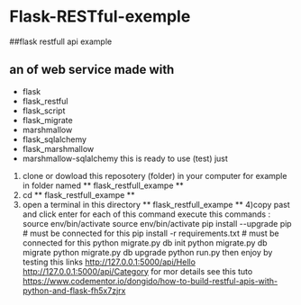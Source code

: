 # Flask-RESTful-exemple
##flask restfull api example
## an of web service made with 
- flask
- flask_restful
- flask_script
- flask_migrate
- marshmallow
- flask_sqlalchemy 
- flask_marshmallow 
- marshmallow-sqlalchemy 
this is ready to use (test) just
1) clone or dowload this reposotery (folder) in your computer for example in folder named 
  ** flask_restfull_exampe **
2) cd  ** flask_restfull_exampe **
3) open a terminal in this directory ** flask_restfull_exampe **
4)copy past and click enter for each of this command  execute this commands :
   source env/bin/activate
   source env/bin/activate
   pip install --upgrade pip  # must be connected for this
   pip install -r requirements.txt  # must be connected for this
   python migrate.py db init
   python migrate.py db migrate
   python migrate.py db upgrade
   python run.py
then enjoy by testing this links
http://127.0.0.1:5000/api/Hello
http://127.0.0.1:5000/api/Category
for mor details see this tuto https://www.codementor.io/dongido/how-to-build-restful-apis-with-python-and-flask-fh5x7zjrx
